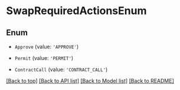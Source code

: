 # SwapRequiredActionsEnum

## Enum


* `Approve` (value: `'APPROVE'`)

* `Permit` (value: `'PERMIT'`)

* `ContractCall` (value: `'CONTRACT_CALL'`)



[[Back to top]](#) [[Back to API list]](../../README.md#documentation-for-api-endpoints) [[Back to Model list]](../../README.md#documentation-for-models) [[Back to README]](../../README.md)
